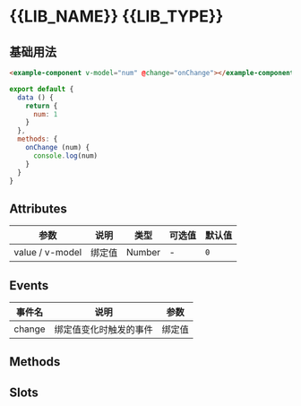 # {{LIB_NAME}} {{LIB_TYPE}}

## 基础用法

```html
<example-component v-model="num" @change="onChange"></example-component>
```

```js
export default {
  data () {
    return {
      num: 1
    }
  },
  methods: {
    onChange (num) {
      console.log(num)
    }
  }
}
```

## Attributes

| 参数            | 说明   | 类型   | 可选值 | 默认值 |
| --------------- | ------ | ------ | ------ | ------ |
| value / v-model | 绑定值 | Number | -      | `0`    |

## Events

| 事件名 | 说明                   | 参数   |
| ------ | ---------------------- | ------ |
| change | 绑定值变化时触发的事件 | 绑定值 |

## Methods

## Slots
